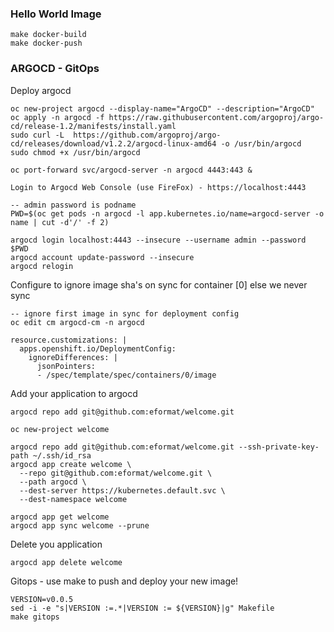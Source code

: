 ### Hello World Image

```
make docker-build
make docker-push
```

### ARGOCD - GitOps

Deploy argocd

```
oc new-project argocd --display-name="ArgoCD" --description="ArgoCD"
oc apply -n argocd -f https://raw.githubusercontent.com/argoproj/argo-cd/release-1.2/manifests/install.yaml
sudo curl -L  https://github.com/argoproj/argo-cd/releases/download/v1.2.2/argocd-linux-amd64 -o /usr/bin/argocd
sudo chmod +x /usr/bin/argocd

oc port-forward svc/argocd-server -n argocd 4443:443 &

Login to Argocd Web Console (use FireFox) - https://localhost:4443

-- admin password is podname
PWD=$(oc get pods -n argocd -l app.kubernetes.io/name=argocd-server -o name | cut -d'/' -f 2)

argocd login localhost:4443 --insecure --username admin --password $PWD
argocd account update-password --insecure
argocd relogin
```

Configure to ignore image sha's on sync for container [0] else we never sync

```
-- ignore first image in sync for deployment config
oc edit cm argocd-cm -n argocd

resource.customizations: |
  apps.openshift.io/DeploymentConfig:
    ignoreDifferences: |
      jsonPointers:
      - /spec/template/spec/containers/0/image
```

Add your application to argocd

```
argocd repo add git@github.com:eformat/welcome.git 

oc new-project welcome

argocd repo add git@github.com:eformat/welcome.git --ssh-private-key-path ~/.ssh/id_rsa
argocd app create welcome \
  --repo git@github.com:eformat/welcome.git \
  --path argocd \
  --dest-server https://kubernetes.default.svc \
  --dest-namespace welcome

argocd app get welcome
argocd app sync welcome --prune
```

Delete you application

```
argocd app delete welcome
```

Gitops - use make to push and deploy your new image!

```
VERSION=v0.0.5
sed -i -e "s|VERSION :=.*|VERSION := ${VERSION}|g" Makefile
make gitops
```